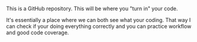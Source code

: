 This is a GitHub repository. This will be where you "turn in" your code.

It's essentially a place where we can both see what your coding. That way I can check if your
doing everything correctly and you can practice workflow and good code coverage.

